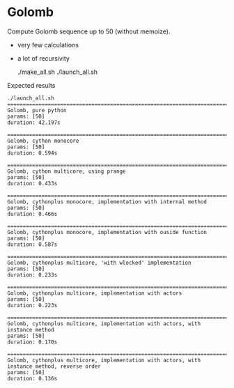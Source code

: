 # Golomb

Compute Golomb sequence up to 50 (without memoize).
- very few calculations
- a lot of recursivity

    ./make_all.sh
    ./launch_all.sh

Expected results

    ./launch_all.sh
    ============================================================================
    Golomb, pure python
    params: [50]
    duration: 42.197s

    ============================================================================
    Golomb, cython monocore
    params: [50]
    duration: 0.594s

    ============================================================================
    Golomb, cython multicore, using prange
    params: [50]
    duration: 0.433s

    ============================================================================
    Golomb, cythonplus monocore, implementation with internal method
    params: [50]
    duration: 0.466s

    ============================================================================
    Golomb, cythonplus monocore, implementation with ouside function
    params: [50]
    duration: 0.587s

    ============================================================================
    Golomb, cythonplus multicore, 'with wlocked' implementation
    params: [50]
    duration: 0.233s

    ============================================================================
    Golomb, cythonplus multicore, implementation with actors
    params: [50]
    duration: 0.223s

    ============================================================================
    Golomb, cythonplus multicore, implementation with actors, with instance method
    params: [50]
    duration: 0.170s

    ============================================================================
    Golomb, cythonplus multicore, implementation with actors, with instance method, reverse order
    params: [50]
    duration: 0.136s
